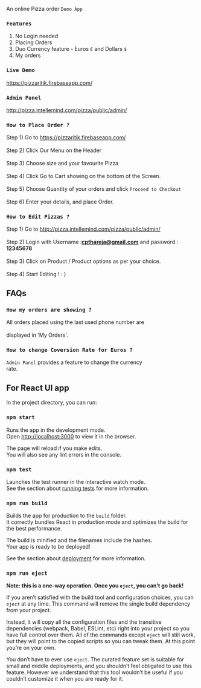 An online Pizza order `Demo App`
### `Features`
1. No Login needed <br/>
2. Placing Orders<br/>
3. Duo Currency feature - Euros `€` and Dollars `$` <br/>
4. My orders

### `Live Demo`
https://pizzaritik.firebaseapp.com/

### `Admin Panel` 
http://pizza.intellemind.com/pizza/public/admin/


### `How to Place Order ?`
Step 1) Go to https://pizzaritik.firebaseapp.com/ <br/><br/>
Step 2) Click Our Menu on the Header<br/><br/>
Step 3) Choose size and your favourite Pizza<br/><br/>
Step 4) Click Go to Cart showing on the bottom of the Screen.<br/><br/>
Step 5) Choose Quantity of your orders and click `Proceed to Checkout`<br/><br/>
Step 6) Enter your details, and place Order.

### `How to Edit Pizzas ?`
Step 1) Go to http://pizza.intellemind.com/pizza/public/admin/ <br/><br/>
Step 2) Login with Username :<b>cpthareja@gmail.com</b> and password : <b>12345678</b> <br/><br/>
Step 3) Click on Product / Product options as per your choice. <br/><br/>
Step 4) Start Editing ! : )

## FAQs

### `How my orders are showing ?`
All orders placed using the last used phone number are <br/><br/>
displayed in 'My Orders'.

### `How to change Coversion Rate for Euros ?`
`Admin Panel` provides a feature to change the currency <br/>
rate.


## For React UI app

In the project directory, you can run:

### `npm start`

Runs the app in the development mode.<br />
Open [http://localhost:3000](http://localhost:3000) to view it in the browser.

The page will reload if you make edits.<br />
You will also see any lint errors in the console.

### `npm test`

Launches the test runner in the interactive watch mode.<br />
See the section about [running tests](https://facebook.github.io/create-react-app/docs/running-tests) for more information.

### `npm run build`

Builds the app for production to the `build` folder.<br />
It correctly bundles React in production mode and optimizes the build for the best performance.

The build is minified and the filenames include the hashes.<br />
Your app is ready to be deployed!

See the section about [deployment](https://facebook.github.io/create-react-app/docs/deployment) for more information.

### `npm run eject`

**Note: this is a one-way operation. Once you `eject`, you can’t go back!**

If you aren’t satisfied with the build tool and configuration choices, you can `eject` at any time. This command will remove the single build dependency from your project.

Instead, it will copy all the configuration files and the transitive dependencies (webpack, Babel, ESLint, etc) right into your project so you have full control over them. All of the commands except `eject` will still work, but they will point to the copied scripts so you can tweak them. At this point you’re on your own.

You don’t have to ever use `eject`. The curated feature set is suitable for small and middle deployments, and you shouldn’t feel obligated to use this feature. However we understand that this tool wouldn’t be useful if you couldn’t customize it when you are ready for it.

